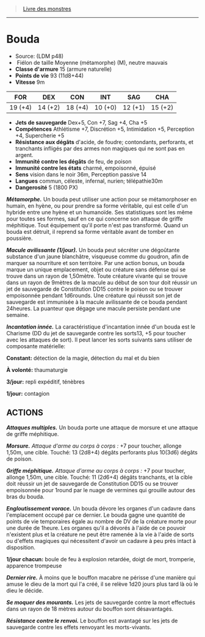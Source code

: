 ﻿> [Livre des monstres](tome_of_beasts.md)

---

# Bouda

- Source: (LDM p48)
-  Fiélon de taille Moyenne (métamorphe) (M), neutre mauvais
- **Classe d'armure** 15 (armure naturelle)
- **Points de vie** 93 (11d8+44)
- **Vitesse** 9m

|FOR|DEX|CON|INT|SAG|CHA|
|---|---|---|---|---|---|
|19 (+4)|14 (+2)|18 (+4)|10 (+0)|12 (+1)|15 (+2)|

- **Jets de sauvegarde** Dex+5, Con +7, Sag +4, Cha +5
- **Compétences** Athlétisme +7, Discrétion +5, Intimidation +5, Perception +4, Supercherie +5
- **Résistance aux dégâts** d'acide, de foudre; contondants, perforants, et tranchants infligés par des armes non magiques qui ne sont pas en argent.
- **Immunité contre les dégâts** de feu, de poison
- **Immunité contre les états** charmé, empoisonné, épuisé
- **Sens** vision dans le noir 36m, Perception passive 14
- **Langues** commun, céleste, infernal, nurien; télépathie30m
- **Dangerosité** 5 (1800 PX)

**_Métamorphe._** Un bouda peut utiliser une action pour se métamorphoser en humain, en hyène, ou pour prendre sa forme véritable, qui est celle d'un hybride entre une hyène et un humanoïde. Ses statistiques sont les même pour toutes ses formes, sauf en ce qui concerne son attaque de griffe méphitique. Tout équipement qu'il porte n'est pas transformé. Quand un bouda est détruit, il reprend sa forme véritable avant de tomber en poussière.

**_Macule avilissante (1/jour)._** Un bouda peut sécréter une dégoûtante substance d'un jaune blanchâtre, visqueuse comme du goudron, afin de marquer sa nourriture et son territoire. Par une action bonus, un bouda marque un unique emplacement, objet ou créature sans défense qui se trouve dans un rayon de 1,50mètre. Toute créature vivante qui se trouve dans un rayon de 9mètres de la macule au début de son tour doit réussir un jet de sauvegarde de Constitution DD15 contre le poison ou se trouver empoisonnée pendant 1d6rounds. Une créature qui réussit son jet de sauvegarde est immunisée à la macule avilissante de ce bouda pendant 24heures. La puanteur que dégage une macule persiste pendant une semaine.

**_Incantation innée._** La caractéristique d'incantation innée d'un bouda est le Charisme (DD du jet de sauvegarde contre les sorts13, +5 pour toucher avec les attaques de sort). Il peut lancer les sorts suivants sans utiliser de composante matérielle:

**Constant:** détection de la magie, détection du mal et du bien

**À volonté:** thaumaturgie

**3/jour:** repli expéditif, ténèbres

**1/jour:** contagion

## ACTIONS

**_Attaques multiples._** Un bouda porte une attaque de morsure et une attaque de griffe méphitique.

**_Morsure._** _Attaque d'arme au corps à corps :_ +7 pour toucher, allonge 1,50m, une cible. Touché: 13 (2d8+4) dégâts perforants plus 10(3d6) dégâts de poison.

**_Griffe méphitique._** _Attaque d'arme au corps à corps :_ +7 pour toucher, allonge 1,50m, une cible. Touché: 11 (2d6+4) dégâts tranchants, et la cible doit réussir un jet de sauvegarde de Constitution DD15 ou se trouver empoisonnée pour 1round par le nuage de vermines qui grouille autour des bras du bouda.

**_Engloutissement vorace._** Un bouda dévore les organes d'un cadavre dans l'emplacement occupé par ce dernier. Le bouda gagne une quantité de points de vie temporaires égale au nombre de DV de la créature morte pour une durée de 1heure. Les organes qu'il a dévorés à l'aide de ce pouvoir n'existent plus et la créature ne peut être ramenée à la vie à l'aide de sorts ou d'effets magiques qui nécessitent d'avoir un cadavre à peu près intact à disposition.

**1/jour chacun:** boule de feu à explosion retardée, doigt de mort, tromperie, apparence trompeuse

**_Dernier rire._** À moins que le bouffon macabre ne périsse d'une manière qui amuse le dieu de la mort qui l'a créé, il se relève 1d20 jours plus tard là où le dieu le décide.

**_Se moquer des mourants._** Les jets de sauvegarde contre la mort effectués dans un rayon de 18 mètres autour du bouffon sont désavantagés.

**_Résistance contre le renvoi._** Le bouffon est avantagé sur les jets de sauvegarde contre les effets renvoyant les morts-vivants.

